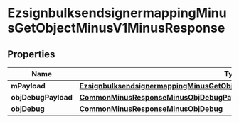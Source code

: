 
# EzsignbulksendsignermappingMinusGetObjectMinusV1MinusResponse

## Properties
Name | Type | Description | Notes
------------ | ------------- | ------------- | -------------
**mPayload** | [**EzsignbulksendsignermappingMinusGetObjectMinusV1MinusResponseMinusMPayload**](EzsignbulksendsignermappingMinusGetObjectMinusV1MinusResponseMinusMPayload.md) |  | 
**objDebugPayload** | [**CommonMinusResponseMinusObjDebugPayload**](CommonMinusResponseMinusObjDebugPayload.md) |  |  [optional]
**objDebug** | [**CommonMinusResponseMinusObjDebug**](CommonMinusResponseMinusObjDebug.md) |  |  [optional]



